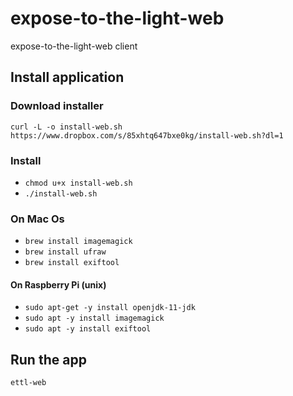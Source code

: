 # expose-to-the-light-web
expose-to-the-light-web client

## Install application
### Download installer
`curl -L -o install-web.sh https://www.dropbox.com/s/85xhtq647bxe0kg/install-web.sh?dl=1`

### Install
* `chmod u+x install-web.sh`
* `./install-web.sh`

### On Mac Os
* `brew install imagemagick`
* `brew install ufraw`
* `brew install exiftool`

#### On Raspberry Pi (unix)
* `sudo apt-get -y install openjdk-11-jdk`
* `sudo apt -y install imagemagick`
* `sudo apt -y install exiftool`

## Run the app
`ettl-web`
